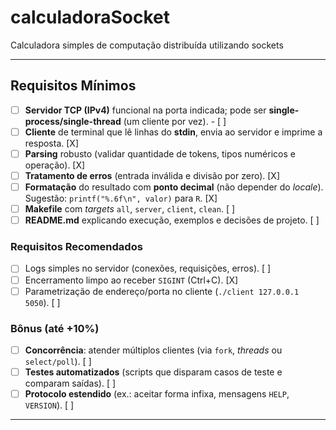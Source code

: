 # calculadoraSocket
Calculadora simples de computação distribuída utilizando sockets

---

## Requisitos Mínimos
- [ ] **Servidor TCP (IPv4)** funcional na porta indicada; pode ser **single-process/single-thread** (um cliente por vez). - [ ]
- [ ] **Cliente** de terminal que lê linhas do **stdin**, envia ao servidor e imprime a resposta. [X]
- [ ] **Parsing** robusto (validar quantidade de tokens, tipos numéricos e operação). [X]
- [ ] **Tratamento de erros** (entrada inválida e divisão por zero). [X]
- [ ] **Formatação** do resultado com **ponto decimal** (não depender do *locale*). Sugestão: `printf("%.6f\n", valor)` para `R`. [X]
- [ ] **Makefile** com *targets* `all`, `server`, `client`, `clean`. [ ]
- [ ] **README.md** explicando execução, exemplos e decisões de projeto. [ ]

### Requisitos Recomendados
- [ ] Logs simples no servidor (conexões, requisições, erros). [ ]
- [ ] Encerramento limpo ao receber `SIGINT` (Ctrl+C). [X]
- [ ] Parametrização de endereço/porta no cliente (`./client 127.0.0.1 5050`). [ ]

### Bônus (até +10%)
- [ ] **Concorrência**: atender múltiplos clientes (via `fork`, *threads* ou `select/poll`). [ ]
- [ ] **Testes automatizados** (scripts que disparam casos de teste e comparam saídas). [ ]
- [ ] **Protocolo estendido** (ex.: aceitar forma infixa, mensagens `HELP`, `VERSION`). [ ]

---
